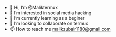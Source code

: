 - 👋 Hi, I’m @Maliktermux
- 👀 I’m interested in social media hacking
- 🌱 I’m currently learning as a beginer
- 💞️ I’m looking to collaborate on termux
- 📫 How to reach me malikzubair1180@gmail.com 

<!---
Maliktermux/Maliktermux is a ✨ special ✨ repository because its `README.md` (this file) appears on your GitHub profile.
You can click the Preview link to take a look at your changes.
--->
